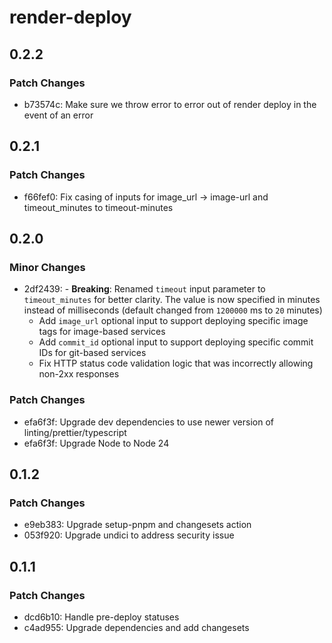 # render-deploy

## 0.2.2

### Patch Changes

- b73574c: Make sure we throw error to error out of render deploy in the event of an error

## 0.2.1

### Patch Changes

- f66fef0: Fix casing of inputs for image_url -> image-url and timeout_minutes to timeout-minutes

## 0.2.0

### Minor Changes

- 2df2439: - **Breaking**: Renamed `timeout` input parameter to `timeout_minutes` for better clarity. The value is now specified in minutes instead of milliseconds (default changed from `1200000` ms to `20` minutes)
  - Add `image_url` optional input to support deploying specific image tags for image-based services
  - Add `commit_id` optional input to support deploying specific commit IDs for git-based services
  - Fix HTTP status code validation logic that was incorrectly allowing non-2xx responses

### Patch Changes

- efa6f3f: Upgrade dev dependencies to use newer version of linting/prettier/typescript
- efa6f3f: Upgrade Node to Node 24

## 0.1.2

### Patch Changes

- e9eb383: Upgrade setup-pnpm and changesets action
- 053f920: Upgrade undici to address security issue

## 0.1.1

### Patch Changes

- dcd6b10: Handle pre-deploy statuses
- c4ad955: Upgrade dependencies and add changesets
